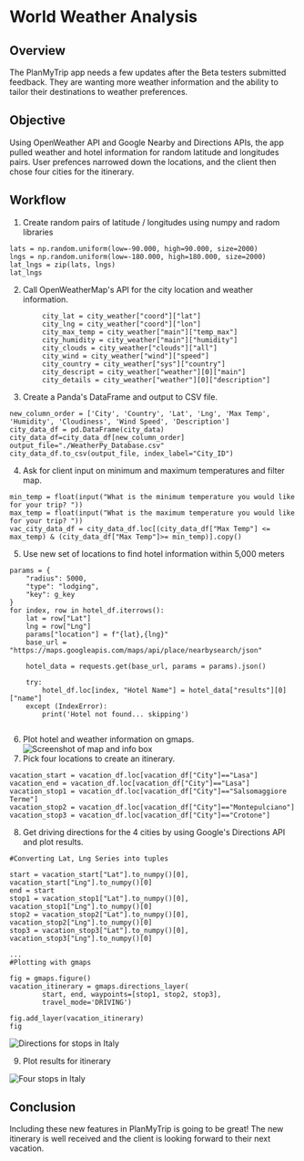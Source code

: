 # World Weather Analysis

## Overview

The PlanMyTrip app needs a few updates after the Beta testers submitted feedback. They are wanting more weather information and the ability to tailor their destinations to weather preferences. 

## Objective

Using OpenWeather API and Google Nearby and Directions APIs, the app pulled weather and hotel information for random latitude and longitudes pairs.  User prefences narrowed down the locations, and the client then chose four cities for the itinerary. 

## Workflow

1. Create random pairs of latitude / longitudes using numpy and radom libraries
```
lats = np.random.uniform(low=-90.000, high=90.000, size=2000)
lngs = np.random.uniform(low=-180.000, high=180.000, size=2000)
lat_lngs = zip(lats, lngs)
lat_lngs
```

2. Call OpenWeatherMap's API for the city location and weather information.

```
        city_lat = city_weather["coord"]["lat"]
        city_lng = city_weather["coord"]["lon"]
        city_max_temp = city_weather["main"]["temp_max"]
        city_humidity = city_weather["main"]["humidity"]
        city_clouds = city_weather["clouds"]["all"]
        city_wind = city_weather["wind"]["speed"]
        city_country = city_weather["sys"]["country"]
        city_descript = city_weather["weather"][0]["main"]
        city_details = city_weather["weather"][0]["description"]
```

3. Create a Panda's DataFrame and output to CSV file. 
```
new_column_order = ['City', 'Country', 'Lat', 'Lng', 'Max Temp', 'Humidity', 'Cloudiness', 'Wind Speed', 'Description']
city_data_df = pd.DataFrame(city_data)
city_data_df=city_data_df[new_column_order]
output_file="./WeatherPy_Database.csv"
city_data_df.to_csv(output_file, index_label="City_ID")
```

4. Ask for client input on minimum and maximum temperatures and filter map. 

```
min_temp = float(input("What is the minimum temperature you would like for your trip? "))
max_temp = float(input("What is the maximum temperature you would like for your trip? "))
vac_city_data_df = city_data_df.loc[(city_data_df["Max Temp"] <= max_temp) & (city_data_df["Max Temp"]>= min_temp)].copy()
```
5. Use new set of locations to find hotel information within 5,000 meters

```
params = {
    "radius": 5000,
    "type": "lodging",
    "key": g_key
}
for index, row in hotel_df.iterrows():
    lat = row["Lat"]
    lng = row["Lng"]
    params["location"] = f"{lat},{lng}"
    base_url = "https://maps.googleapis.com/maps/api/place/nearbysearch/json"   
  
    hotel_data = requests.get(base_url, params = params).json()
    
    try:
        hotel_df.loc[index, "Hotel Name"] = hotel_data["results"][0]["name"]
    except (IndexError):
        print('Hotel not found... skipping')
    
```


6. Plot hotel and weather information on gmaps. 
![Screenshot of map and info box](./WeatherPy_vacation_map.png)
7. Pick four locations to create an itinerary. 
```
vacation_start = vacation_df.loc[vacation_df["City"]=="Lasa"]
vacation_end = vacation_df.loc[vacation_df["City"]=="Lasa"]
vacation_stop1 = vacation_df.loc[vacation_df["City"]=="Salsomaggiore Terme"]
vacation_stop2 = vacation_df.loc[vacation_df["City"]=="Montepulciano"]
vacation_stop3 = vacation_df.loc[vacation_df["City"]=="Crotone"]
```

8. Get driving directions for the 4 cities by using Google's Directions API and plot results. 
```
#Converting Lat, Lng Series into tuples

start = vacation_start["Lat"].to_numpy()[0], vacation_start["Lng"].to_numpy()[0]
end = start
stop1 = vacation_stop1["Lat"].to_numpy()[0], vacation_stop1["Lng"].to_numpy()[0]
stop2 = vacation_stop2["Lat"].to_numpy()[0], vacation_stop2["Lng"].to_numpy()[0]
stop3 = vacation_stop3["Lat"].to_numpy()[0], vacation_stop3["Lng"].to_numpy()[0]

...
#Plotting with gmaps

fig = gmaps.figure()
vacation_itinerary = gmaps.directions_layer(
        start, end, waypoints=[stop1, stop2, stop3],
        travel_mode='DRIVING')

fig.add_layer(vacation_itinerary)
fig
```
![Directions for stops in Italy](./WeatherPy_travel_map.png)

9. Plot results for itinerary

![Four stops in Italy](./WeatherPy_travel_map_markers.png)

## Conclusion
Including these new features in PlanMyTrip is going to be great! The new itinerary is well received and the client is looking forward to their next vacation. 